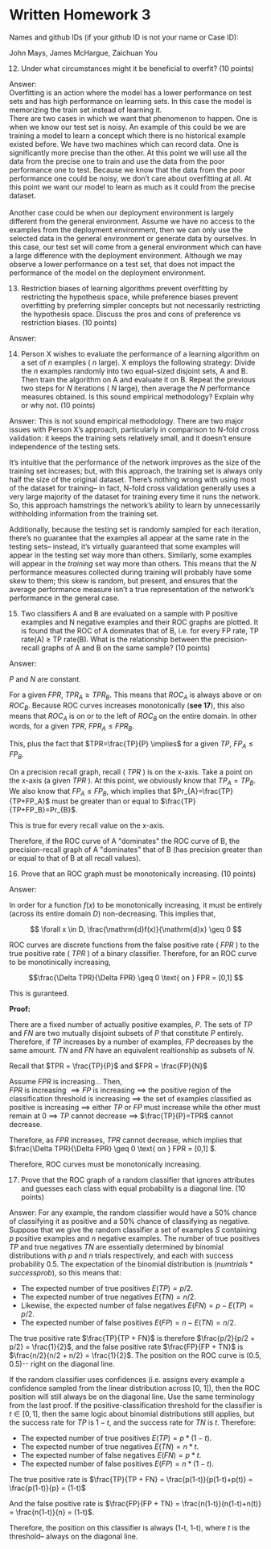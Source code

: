 # Written Homework 3

Names and github IDs (if your github ID is not your name or Case ID):

John Mays, James McHargue, Zaichuan You

12.	Under what circumstances might it be beneficial to overfit? (10 points)

Answer:\
Overfitting is an action where the model has a lower performance on test sets and has high performance on learning sets. In this case the model is memorizing the train set instead of learning it. \
There are two cases in which we want that phenomenon to happen. One is when we know our test set is noisy. An example of this could be we are training a model to learn a concept which there is no historical example existed before. We have two machines which can record data. One is significantly more precise than the other. At this point we will use all the data from the precise one to train and use the data from the poor performance one to test. Because we know that the data from the poor performance one could be noisy, we don’t care about overfitting at all. At this point we want our model to learn as much as it could from the precise dataset.\
\
Another case could be when our deployment environment is largely different from the general environment. Assume we have no access to the examples from the deployment environment, then we can only use the selected data in the general environment or generate data by ourselves. In this case, our test set will come from a general environment which can have a large difference with the deployment environment. Although we may observe a lower performance on a test set, that does not impact the performance of the model on the deployment environment.


13.	Restriction biases of learning algorithms prevent overfitting by restricting the hypothesis space, while preference biases prevent overfitting by preferring simpler concepts but not necessarily restricting the hypothesis space. Discuss the pros and cons of preference vs restriction biases. (10 points)

Answer:

14.	Person X wishes to evaluate the performance of a learning algorithm on a set of $n$ examples ( $n$ large). X employs the following strategy:  Divide the $n$ examples randomly into two equal-sized disjoint sets, A and B. Then train the algorithm on A and evaluate it on B. Repeat the previous two steps for $N$ iterations ( $N$ large), then average the $N$ performance measures obtained. Is this sound empirical methodology? Explain why or why not. (10 points)

Answer: This is not sound empirical methodology. There are two major issues with Person X’s approach, particularly in comparison to N-fold cross validation: it keeps the training sets relatively small, and it doesn’t ensure independence of the testing sets. 

It’s intuitive that the performance of the network improves as the size of the training set increases; but, with this approach, the training set is always only half the size of the original dataset. There’s nothing wrong with using most of the dataset for training– in fact, N-fold cross validation generally uses a very large majority of the dataset for training every time it runs the network. So, this approach hamstrings the network’s ability to learn by unnecessarily withholding information from the training set.

Additionally, because the testing set is randomly sampled for each iteration, there’s no guarantee that the examples all appear at the same rate in the testing sets– instead, it’s virtually guaranteed that some examples will appear in the testing set way more than others. Similarly, some examples will appear in the *training* set way more than others. This means that the $N$ performance measures collected during training will probably have some skew to them; this skew is random, but present, and ensures that the average performance measure isn’t a true representation of the network’s performance in the general case.

15.	Two classifiers A and B are evaluated on a sample with P positive examples and N negative examples and their ROC graphs are plotted. It is found that the ROC of A dominates that of B, i.e. for every FP rate, TP rate(A) $\geq$ TP rate(B). What is the relationship between the precision-recall graphs of A and B on the same sample? (10 points)

Answer: 

$P$ and $N$ are constant.  

For a given $FPR$, $TPR_A \geq TPR_B$.  This means that $ROC_A$ is always above or on $ROC_B$.  Because ROC curves increases monotonically (**see 17**), this also means that $ROC_A$ is on or to the left of $ROC_B$ on the entire domain.  In other words, for a given $TPR$, $FPR_A \leq FPR_B$.  

This, plus the fact that $TPR=\frac{TP}{P} \implies$ for a given $TP$, $FP_A \leq FP_B$.  

On a precision recall graph, recall ( $TPR$ ) is on the x-axis.  Take a point on the x-axis (a given $TPR$ ).  At this point, we obviously know that $TP_A = TP_B$.  We also know that $FP_A \leq FP_B,$ which implies that $Pr_{A}=\frac{TP}{TP+FP_A}$ must be greater than or equal to $\frac{TP}{TP+FP_B}=Pr_{B}$.

This is true for every recall value on the x-axis.

Therefore, if the ROC curve of A "dominates" the ROC curve of B, the precision-recall graph of A "dominates" that of B (has precision greater than or equal to that of B at all recall values).

16.	Prove that an ROC graph must be monotonically increasing. (10 points)

Answer:

In order for a function $f(x)$ to be monotonically increasing, it must be entirely (across its entire domain $D$) non-decreasing.  This implies that,

$$ \forall x \in D, \frac{\mathrm{d}f(x)}{\mathrm{d}x} \geq 0 $$

ROC curves are discrete functions from the false positive rate ( $FPR$ ) to the true positive rate ( $TPR$ ) of a binary classifier.  Therefore, for an ROC curve to be monotinically increasing,

$$\frac{\Delta TPR}{\Delta FPR} \geq 0 \text{ on } FPR = [0,1] $$

This is guranteed.  

**Proof:**  

There are a fixed number of actually positive examples, $P$.  The sets of $TP$ and $FN$ are two mutually disjoint subsets of $P$ that constitute $P$ entirely.  Therefore, if $TP$ increases by a number of examples, $FP$ decreases by the same amount.  $TN$ and $FN$ have an equivalent realtionship as subsets of $N$.

Recall that $TPR = \frac{TP}{P}$ and $FPR = \frac{FP}{N}$

Assume $FPR$ is increasing... Then,  
$FPR$ is increasing $\implies FP$ is increasing $\implies$ the positive region of the classification threshold is increasing $\implies$ the set of examples classified as positive is increasing $\implies$ either $TP$ or $FP$ must increase while the other must remain at 0 $\implies$ $TP$ cannot decrease $\implies$ $\frac{TP}{P}=TPR$ cannot decrease. 

Therefore, as $FPR$ increases, $TPR$ cannot decrease, which implies that $\frac{\Delta TPR}{\Delta FPR} \geq 0 \text{ on } FPR = [0,1] $.

Therefore, ROC curves must be monotonically increasing.

17.	Prove that the ROC graph of a random classifier that ignores attributes and guesses each class with equal probability is a diagonal line. (10 points)

Answer: For any example, the random classifier would have a 50% chance of classifying it as positive and a 50% chance of classifying as negative. Suppose that we give the random classifier a set of examples $S$ containing $p$ positive examples and $n$ negative examples. The number of true positives $TP$ and true negatives $TN$ are essentially determined by binomial distributions with $p$ and $n$ trials respectively, and each with success probability 0.5. The expectation of the binomial distribution is $(numtrials * successprob)$, so this means that:
- The expected number of true positives $E(TP) = p/2$.
- The expected number of true negatives $E(TN) = n/2$.
- Likewise, the expected number of false negatives $E(FN) = p - E(TP) = p/2$.
- The expected number of false positives $E(FP) = n - E(TN) = n/2$.

The true positive rate $\frac{TP}{TP + FN}$ is therefore $\frac{p/2}{p/2 + p/2} = \frac{1}{2}$, and the false positive rate $\frac{FP}{FP + TN}$ is $\frac{n/2}{n/2 + n/2} = \frac{1}{2}$. The position on the ROC curve is (0.5, 0.5)-- right on the diagonal line.

If the random classifier uses confidences (i.e. assigns every example a confidence sampled from the linear distribution across [0, 1]), then the ROC position will still always be on the diagonal line. Use the same terminology from the last proof. If the positive-classification threshold for the classifier is $t \in [0, 1]$, then the same logic about binomial distributions still applies, but the success rate for $TP$ is $1 - t$, and the success rate for $TN$ is $t$. Therefore:
- The expected number of true positives $E(TP) = p * (1 - t)$.
- The expected number of true negatives $E(TN) = n * t$.
- The expected number of false negatives $E(FN) = p * t$.
- The expected number of false positives $E(FP) = n * (1 - t)$.

The true positive rate is $\frac{TP}{TP + FN} = \frac{p(1-t)}{p(1-t)+p(t)} = \frac{p(1-t)}{p} = (1-t)$

And the false positive rate is $\frac{FP}{FP + TN} = \frac{n(1-t)}{n(1-t)+n(t)} = \frac{n(1-t)}{n} = (1-t)$.

Therefore, the position on this classifier is always (1-t, 1-t), where $t$ is the threshold– always on the diagonal line.


